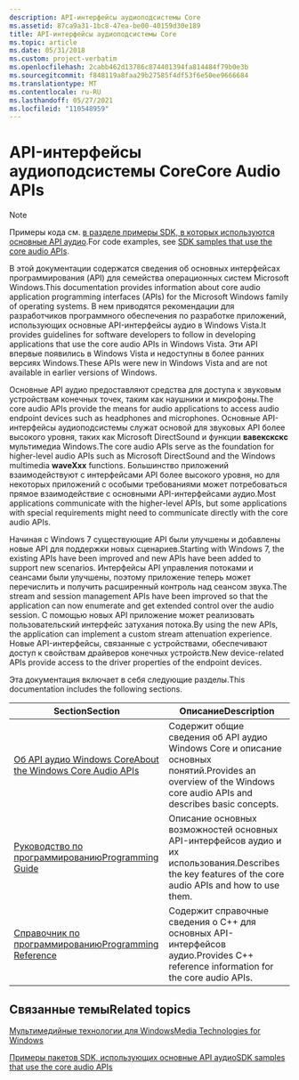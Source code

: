 ```yaml
---
description: API-интерфейсы аудиоподсистемы Core
ms.assetid: 87ca9a31-1bc8-47ea-be00-40159d30e189
title: API-интерфейсы аудиоподсистемы Core
ms.topic: article
ms.date: 05/31/2018
ms.custom: project-verbatim
ms.openlocfilehash: 2cabb462d13786c874401394fa814484f79b0e3b
ms.sourcegitcommit: f848119a8faa29b27585f4df53f6e50ee9666684
ms.translationtype: MT
ms.contentlocale: ru-RU
ms.lasthandoff: 05/27/2021
ms.locfileid: "110548959"
---
```

# <a name="core-audio-apis"></a><span data-ttu-id="6ccfe-103">API-интерфейсы аудиоподсистемы Core</span><span class="sxs-lookup"><span data-stu-id="6ccfe-103">Core Audio APIs</span></span>

> [!NOTE]
> <span data-ttu-id="6ccfe-104">Примеры кода см. [в разделе примеры SDK, в которых используются основные API аудио](./sdk-samples-that-use-the-core-audio-apis.md).</span><span class="sxs-lookup"><span data-stu-id="6ccfe-104">For code examples, see [SDK samples that use the core audio APIs](./sdk-samples-that-use-the-core-audio-apis.md).</span></span>

<span data-ttu-id="6ccfe-105">В этой документации содержатся сведения об основных интерфейсах программирования (API) для семейства операционных систем Microsoft Windows.</span><span class="sxs-lookup"><span data-stu-id="6ccfe-105">This documentation provides information about core audio application programming interfaces (APIs) for the Microsoft Windows family of operating systems.</span></span> <span data-ttu-id="6ccfe-106">В нем приводятся рекомендации для разработчиков программного обеспечения по разработке приложений, использующих основные API-интерфейсы аудио в Windows Vista.</span><span class="sxs-lookup"><span data-stu-id="6ccfe-106">It provides guidelines for software developers to follow in developing applications that use the core audio APIs in Windows Vista.</span></span> <span data-ttu-id="6ccfe-107">Эти API впервые появились в Windows Vista и недоступны в более ранних версиях Windows.</span><span class="sxs-lookup"><span data-stu-id="6ccfe-107">These APIs were new in Windows Vista and are not available in earlier versions of Windows.</span></span>

<span data-ttu-id="6ccfe-108">Основные API аудио предоставляют средства для доступа к звуковым устройствам конечных точек, таким как наушники и микрофоны.</span><span class="sxs-lookup"><span data-stu-id="6ccfe-108">The core audio APIs provide the means for audio applications to access audio endpoint devices such as headphones and microphones.</span></span> <span data-ttu-id="6ccfe-109">Основные API-интерфейсы аудиоподсистемы служат основой для звуковых API более высокого уровня, таких как Microsoft DirectSound и функции **вавекскскс** мультимедиа Windows.</span><span class="sxs-lookup"><span data-stu-id="6ccfe-109">The core audio APIs serve as the foundation for higher-level audio APIs such as Microsoft DirectSound and the Windows multimedia **waveXxx** functions.</span></span> <span data-ttu-id="6ccfe-110">Большинство приложений взаимодействуют с интерфейсами API более высокого уровня, но для некоторых приложений с особыми требованиями может потребоваться прямое взаимодействие с основными API-интерфейсами аудио.</span><span class="sxs-lookup"><span data-stu-id="6ccfe-110">Most applications communicate with the higher-level APIs, but some applications with special requirements might need to communicate directly with the core audio APIs.</span></span>

<span data-ttu-id="6ccfe-111">Начиная с Windows 7 существующие API были улучшены и добавлены новые API для поддержки новых сценариев.</span><span class="sxs-lookup"><span data-stu-id="6ccfe-111">Starting with Windows 7, the existing APIs have been improved and new APIs have been added to support new scenarios.</span></span> <span data-ttu-id="6ccfe-112">Интерфейсы API управления потоками и сеансами были улучшены, поэтому приложение теперь может перечислить и получить расширенный контроль над сеансом звука.</span><span class="sxs-lookup"><span data-stu-id="6ccfe-112">The stream and session management APIs have been improved so that the application can now enumerate and get extended control over the audio session.</span></span> <span data-ttu-id="6ccfe-113">С помощью новых API приложение может реализовать пользовательский интерфейс затухания потока.</span><span class="sxs-lookup"><span data-stu-id="6ccfe-113">By using the new APIs, the application can implement a custom stream attenuation experience.</span></span> <span data-ttu-id="6ccfe-114">Новые API-интерфейсы, связанные с устройствами, обеспечивают доступ к свойствам драйверов конечных устройств.</span><span class="sxs-lookup"><span data-stu-id="6ccfe-114">New device-related APIs provide access to the driver properties of the endpoint devices.</span></span>

<span data-ttu-id="6ccfe-115">Эта документация включает в себя следующие разделы.</span><span class="sxs-lookup"><span data-stu-id="6ccfe-115">This documentation includes the following sections.</span></span>

| <span data-ttu-id="6ccfe-116">Section</span><span class="sxs-lookup"><span data-stu-id="6ccfe-116">Section</span></span>                                                                    | <span data-ttu-id="6ccfe-117">Описание</span><span class="sxs-lookup"><span data-stu-id="6ccfe-117">Description</span></span>                                                                       |
|----------------------------------------------------------------------------|-----------------------------------------------------------------------------------|
| [<span data-ttu-id="6ccfe-118">Об API аудио Windows Core</span><span class="sxs-lookup"><span data-stu-id="6ccfe-118">About the Windows Core Audio APIs</span></span>](about-the-windows-core-audio-apis.md) | <span data-ttu-id="6ccfe-119">Содержит общие сведения об API аудио Windows Core и описание основных понятий.</span><span class="sxs-lookup"><span data-stu-id="6ccfe-119">Provides an overview of the Windows core audio APIs and describes basic concepts.</span></span> |
| [<span data-ttu-id="6ccfe-120">Руководство по программированию</span><span class="sxs-lookup"><span data-stu-id="6ccfe-120">Programming Guide</span></span>](programming-guide.md)                                 | <span data-ttu-id="6ccfe-121">Описание основных возможностей основных API-интерфейсов аудио и их использования.</span><span class="sxs-lookup"><span data-stu-id="6ccfe-121">Describes the key features of the core audio APIs and how to use them.</span></span>            |
| [<span data-ttu-id="6ccfe-122">Справочник по программированию</span><span class="sxs-lookup"><span data-stu-id="6ccfe-122">Programming Reference</span></span>](programming-reference.md)                         | <span data-ttu-id="6ccfe-123">Содержит справочные сведения о C++ для основных API-интерфейсов аудио.</span><span class="sxs-lookup"><span data-stu-id="6ccfe-123">Provides C++ reference information for the core audio APIs.</span></span>                       |

## <a name="related-topics"></a><span data-ttu-id="6ccfe-124">Связанные темы</span><span class="sxs-lookup"><span data-stu-id="6ccfe-124">Related topics</span></span>

<span data-ttu-id="6ccfe-125">[Мультимедийные технологии для Windows](/previous-versions/bg125389(v=msdn.10))</span><span class="sxs-lookup"><span data-stu-id="6ccfe-125">[Media Technologies for Windows](/previous-versions/bg125389(v=msdn.10))</span></span>

[<span data-ttu-id="6ccfe-126">Примеры пакетов SDK, использующих основные API аудио</span><span class="sxs-lookup"><span data-stu-id="6ccfe-126">SDK samples that use the core audio APIs</span></span>](./sdk-samples-that-use-the-core-audio-apis.md)